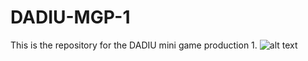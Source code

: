 # DADIU-MGP-1
This is the repository for the DADIU mini game production 1.
![alt text](https://www.verywellhealth.com/thmb/LSvSZmaAD-uM1nP9wu-3nooAkjs=/768x0/filters:no_upscale():max_bytes(150000):strip_icc():format(webp)/GettyImages-126551980-1--579a411c3df78c32762c9180.jpg)
